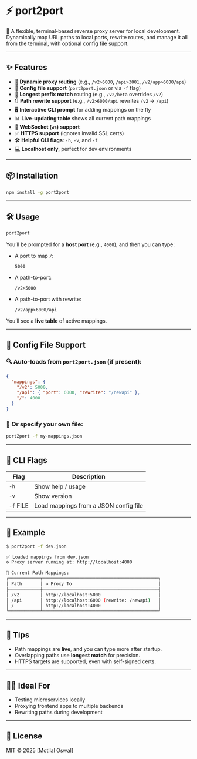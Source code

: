 # ⚡ port2port

🧭 A flexible, terminal-based reverse proxy server for local development. Dynamically map URL paths to local ports, rewrite routes, and manage it all from the terminal, with optional config file support.

---

## ✨ Features

- 🔗 **Dynamic proxy routing** (e.g., `/v2>6000`, `/api>3001`, `/v2/app>6000/api`)
- 📁 **Config file support** (`port2port.json` or via `-f` flag)
- 🧠 **Longest prefix match** routing (e.g., `/v2/beta` overrides `/v2`)
- 🔃 **Path rewrite support** (e.g., `/v2>6000/api` rewrites `/v2` → `/api`)
- 🖥️ **Interactive CLI prompt** for adding mappings on the fly
- 📊 **Live-updating table** shows all current path mappings
- 🧪 **WebSocket (`ws`) support**
- ✅ **HTTPS support** (ignores invalid SSL certs)
- 🛠️ **Helpful CLI flags**: `-h`, `-v`, and `-f`
- 💻 **Localhost only**, perfect for dev environments

---

## 📦 Installation

```bash
npm install -g port2port
````

---

## 🛠️ Usage

```bash
port2port
```

You’ll be prompted for a **host port** (e.g., `4000`), and then you can type:

* A port to map `/`:

  ```
  5000
  ```
* A path-to-port:

  ```
  /v2>5000
  ```
* A path-to-port with rewrite:

  ```
  /v2/app>6000/api
  ```

You’ll see a **live table** of active mappings.

---

## 📁 Config File Support

### 🔍 Auto-loads from `port2port.json` (if present):

```json
{
  "mappings": {
    "/v2": 5000,
    "/api": { "port": 6000, "rewrite": "/newapi" },
    "/": 4000
  }
}
```

### 📂 Or specify your own file:

```bash
port2port -f my-mappings.json
```

---

## 🧰 CLI Flags

| Flag      | Description                           |
| --------- | ------------------------------------- |
| `-h`      | Show help / usage                     |
| `-v`      | Show version                          |
| `-f` FILE | Load mappings from a JSON config file |

---

## 🔁 Example

```bash
$ port2port -f dev.json

✅ Loaded mappings from dev.json
⚙️ Proxy server running at: http://localhost:4000

🔁 Current Path Mappings:
┌────────────┬────────────────────────────────────────────┐
│ Path       │ → Proxy To                                 │
├────────────┼────────────────────────────────────────────┤
│ /v2        │ http://localhost:5000                      │
│ /api       │ http://localhost:6000 (rewrite: /newapi)   │
│ /          │ http://localhost:4000                      │
└────────────┴────────────────────────────────────────────┘
```

---

## 🧪 Tips

* Path mappings are **live**, and you can type more after startup.
* Overlapping paths use **longest match** for precision.
* HTTPS targets are supported, even with self-signed certs.

---

## 🧑‍💻 Ideal For

* Testing microservices locally
* Proxying frontend apps to multiple backends
* Rewriting paths during development

---

## 📄 License

MIT © 2025 \[Motilal Oswal]
